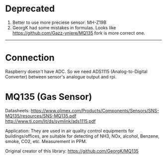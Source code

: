 # Deprecated
1. Better to use more preciese sensor: MH-Z19B
2. GeorgK had some mistakes in formulas. Looks like https://github.com/Gazz-yniere/MQ135 fork is more correct one. 

----

# Connection
Raspberry doesn't have ADC. So we need ADS1115 (Analog-to-Digital Converter) between sensor's analogue output and rpi.

# MQ135 (Gas Sensor)

Datasheets:
https://www.olimex.com/Products/Components/Sensors/SNS-MQ135/resources/SNS-MQ135.pdf
http://www.ti.com/lit/ds/symlink/ads1115.pdf

Application:
They are used in air quality control equipments for buildings/offices, are suitable for detecting of NH3, NOx, alcohol, Benzene, smoke, CO2, etc. Measurement in PPM.

Original creator of this library: https://github.com/GeorgK/MQ135
